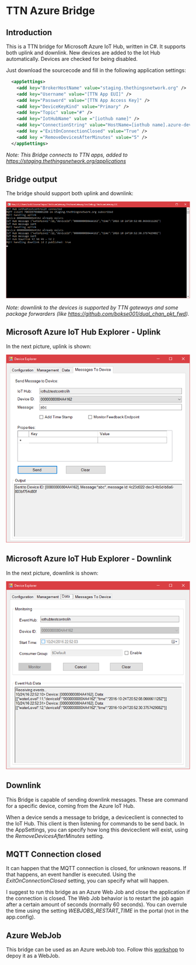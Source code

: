 # TTN Azure Bridge

## Introduction

This is a TTN bridge for Microsoft Azure IoT Hub, written in C#. It supports both uplink and downlink. New devices are added to the Iot Hub automatically. Devices are checked for being disabled.

Just download the sourcecode and fill in the following application settings:

```xml
  <appSettings>
    <add key="BrokerHostName" value="staging.thethingsnetwork.org" />
    <add key="Username" value="[TTN App EUI]" />
    <add key="Password" value="[TTN App Access Key]" />
    <add key="DeviceKeyKind" value="Primary" />
    <add key="Topic" value="#" />
    <add key="IotHubName" value ="[iothub name]" />
    <add key="ConnectionString" value="HostName=[iothub name].azure-devices.net;SharedAccessKeyName=iothubowner;SharedAccessKey=[shared access key]" />
    <add key ="ExitOnConnectionClosed" value="True" />
    <add key ="RemoveDevicesAfterMinutes" value="5" />
  </appSettings>
```

*Note: This Bridge connects to TTN apps, added to https://staging.thethingsnetwork.org/applications*

## Bridge output

The bridge should support both uplink and downlink:

![alt tag](img/Gateway.png)

*Note: downlink to the devices is supported by TTN gateways and some package forwarders (like https://github.com/bokse001/dual_chan_pkt_fwd).* 

## Microsoft Azure IoT Hub Explorer - Uplink

In the next picture, uplink is shown:

![alt tag](img/IotHubExplorer-uplink.png)

## Microsoft Azure IoT Hub Explorer - Downlink

In the next picture, downlink is shown:

![alt tag](img/IotHubExplorer-downlink.png)

## Downlink

This Bridge is capable of sending downlink messages. These are command for a specific device, coming from the Azure IoT Hub. 

When a device sends a message to bridge, a deviceclient is connected to the IoT Hub. This client is then listening for commands to be send back. In the AppSettings, you can specify how long this deviceclient will exist, using the *RemoveDevicesAfterMinutes* setting.


## MQTT Connection closed

It can happen that the MQTT connection is closed, for unknown reasons. If that happens, an event handler is executed. Using the *ExitOnConnectionClosed* setting, you can specify what will happen. 

I suggest to run this bridge as an Azure Web Job and close the application if the connection is closed. The Web Job behavior is to restart the job again after a certain amount of seconds (normally 60 seconds). You can overrule the time using the setting *WEBJOBS_RESTART_TIME* in the portal (not in the app.config).    

## Azure WebJob

This bridge can be used as an Azure webJob too. Follow this [workshop](workshop-ttncsharpbridge.md) to depoy it as a WebJob.


